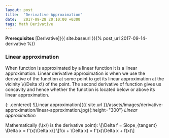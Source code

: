 ```yaml
---
layout: post
title:  "Derivative Approximation"
date:   2017-09-28 20:10:00 +0300
tags: Math Derivative
---
```


**Prerequisites** [Derivative]({{ site.baseurl }}{% post_url 2017-09-14-derivative %})

### Linear approximation

When function is approximated by a linear function it is a linear approximation. Linear derivative approximation is when we use the derivative of the function at some point to get its linear approximation at the vicinity \\(\Delta x\\) of the point. The second derivative of function gives us concavity and hence whether the function is located below or above its linear approximation.

{: .centered}
![Linear approximation]({{ site.url }}/assets/images/derivative-approximation/linear-approximation.jpg){:height="300"}
*Linear approximation*

Mathematically (\\(x\\) is the derivative point):
\\[\Delta f = Slope_{tangent} \Delta x = f\'(x)\Delta x\\]
\\[f(x + \Delta x) = f\'(x)\Delta x + f(x)\\]
